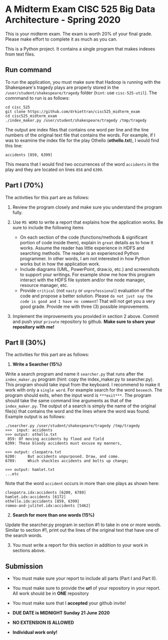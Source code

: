 # A Midterm Exam CISC 525 Big Data Architecture - Spring 2020
This is your midterm exam. The exam is worth 20% of your final grade.
Please make effort to complete it as much as you can.

This is a Python project. It contains a single program that makes indexes from text files.

## Run command
To run the application, you must make sure that Hadoop is running with 
the Shakespeare's tragedy plays are properly stored in the `/user/student/shakespeare/tragedy` 
folder (`hint`: use `cisc-525-util`). The comnmand to run is as follows:

```shell script
cd cisc_525
git clone https://github.com/drkiettran/cisc525_midterm_exam
cd cisc525_midterm_exam
./index_maker.py /user/student/shakespeare/tragedy /tmp/tragedy
```
The output are index files that contains one word per line and the line numbers of the original text file that
contains the words. For example, if I was to examine the index file for the play Othello (**othello.txt**), 
I would find this line:
```
accidents [859, 6399]
```
This means that I would find two occurrences of the word `accidents` in the play and they are located on lines
`858` and `6399`.

## Part I (70%)
The activities for this part are as follows:

1. Review the program closely and make sure you understand the program fully.
2. Use `MS WORD` to write a report that explains how the application works. Be sure to include the following
items

    - On each section of the code (functions/methods & significant portion of code inside them), 
    explain in `great` details as to how it works. Assume the reader has little experience in HDFS and
    searching methods. The reader is an experienced Python programmer. In other words, I am not 
    interested in how Python works but in how the application work.
    - Include diagrams (UML, PowerPoint, draw.io, etc.) and screenshots to support your writings. For example
    show me how this program interact with the HDFS file system and/or the node manager, resource manager, etc.
    - Provide `critical` (not `nasty` or `unprofessional`) evaluation of the code and propose a better
    solution. Please `do not just say the code is good and I have no comment`! That will not get you
    a very good grade. Provide me with three (3) possible improvements. 

3. Implement the improvements you provided in section 2 above. Commit and push your `private` repository to
github. **Make sure to share your repository with me!**

## Part II (30%)
The activities for this part are as follows:

1. **Write a Searcher (15%)**

Write a search program and name it `searcher.py` that runs after the `index_maker.py` program (hint: copy 
the index_maker.py to searcher.py). This program should take input from the keyboard. I recommend to make it 
work with only a `single word`. For example search for the word `beseech`. The program should exits, when the
input word is `***exit***`. The program should take the same command line arguments as that of the `index_maker.py`.
The output of a search is simply the name of the original file(s) that contains the word and the lines where the
word was found. Example output is as follows:

```shell script
./searcher.py /user/student/shakespeare/tragedy /tmp/tragedy
>>>  input: accidents
>>> output: othello.txt
 859: Of moving accidents by flood and field
6399: These bloody accidents must excuse my manners,

>>> output: cleopatra.txt
6200:     But accidents unpurposed. Draw, and come.
6789:     Which shackles accidents and bolts up change;

>>> output: hamlet.txt
...etc
```

Note that the word `accident` occurs in more than one plays as shown here:

```text
cleopatra.idx:accidents [6200, 6789]
hamlet.idx:accidents [6172]
othello.idx:accidents [859, 6399]
romeo-and-julitet.idx:accidents [5462]
```

2. **Search for more than one words (15%)**

Update the searcher.py program in section #1 to take in one or more words. Similar to section #1, 
print out the lines of the original text that have one of the search words.

3. You must write a report for this section in addition to your work in sections above.
     

## Submission

- You must make sure your report to include all parts (Part I and Part II).
- You must make sure to provide the **url** of your repository in your report. All work should be in **ONE** repository
- You must make sure that I **accepted** your github invite!

- **DUE DATE is MIDNIGHT Sunday 21 June 2020**
- **NO EXTENSION IS ALLOWED**
- **Individual work only!**

 
